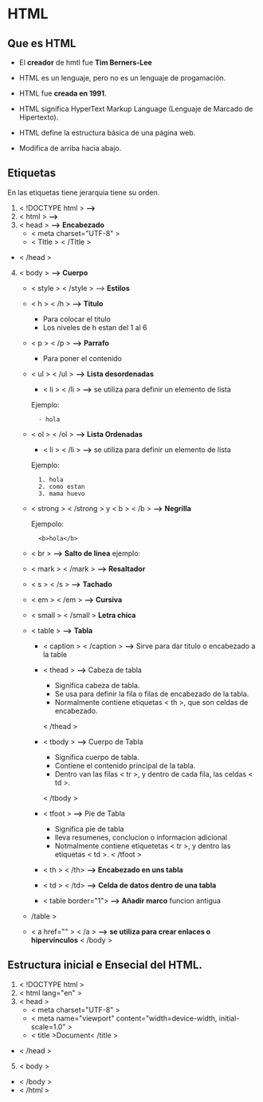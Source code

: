 # HTML
## Que es HTML
- El **creador** de hmtl fue **Tim Berners-Lee**
- HTML es un lenguaje, pero no es un lenguaje de progamación.

- HTML fue **creada en 1991**.

- HTML significa HyperText Markup Language (Lenguaje de Marcado de Hipertexto).

- HTML define la estructura básica de una página web.
- Modifica de arriba hacia abajo.

## Etiquetas 
En las etiquetas tiene jerarquia tiene su orden.
1. < !DOCTYPE html > **-->**
2. < html > **-->** 
3. < head > **-->** **Encabezado** 
    - < meta charset="UTF-8" >
    - < TItle > < /TItle >
- < /head >

4. < body > **-->** **Cuerpo**
    - < style > < /style > --> **Estilos**
    - < h > < /h > **-->** **Titulo**
        - Para colocar el titulo
        - Los niveles de h estan del 1 al 6
    - < p > < /p > **-->** **Parrafo**
        - Para poner el contenido
    - < ul > < /ul > **-->** **Lista desordenadas**
        - < li > < /li > **-->** se utiliza para definir un elemento de lista

        Ejemplo:

            - hola
    - < ol > < /ol > **-->** **Lista Ordenadas**
        - < li > < /li > **-->** se utiliza para definir un elemento de lista

        Ejemplo:

            1. hola
            2. como estan
            3. mama huevo
    - < strong > < /strong > y < b > < /b > **-->** **Negrilla**

        Ejempolo: 
        
            <b>hola</b>
            
    
    - < br > **-->** **Salto de linea**
        ejemplo:
            

    - < mark > < /mark > **-->** **Resaltador**
    - < s > < /s > **-->** **Tachado**
    - < em > < /em > **-->** **Cursiva**
    - < small > < /small > **Letra chica**

    - < table > **-->** **Tabla**
        - < caption > < /caption > **-->** Sirve para dar titulo o encabezado a la table
        - < thead > **-->** Cabeza de tabla
            - Significa cabeza de tabla.
            - Se usa para definir la fila o filas de encabezado de la tabla.
            - Normalmente contiene etiquetas < th >, que son celdas de encabezado.

          < /thead > 

        - < tbody > **-->** Cuerpo de Tabla
            - Significa cuerpo de tabla.
            - Contiene el contenido principal de la tabla.
            - Dentro van las filas < tr >, y dentro de cada fila, las celdas < td >.

          < /tbody >
        - < tfoot > **-->** Pie de Tabla
            - Significa pie de tabla 
            - lleva resumenes, conclucion o informacion adicional
            - Notmalmente contiene etiquetetas < tr >, y dentro las etiquetas < td >.
          < /tfoot >

        - < th > < /th> **-->** **Encabezado en uns tabla**
        - < td > < /td> **-->** **Celda de datos dentro de una tabla**
        - < table border="1"> **-->** **Añadir marco** funcion antigua
    - /table >
    - < a href="" > < /a > **-->** **se utiliza para crear enlaces o hipervínculos**
    < /body >


## Estructura inicial e Ensecial del HTML.

1. < !DOCTYPE html >
2. < html lang="en" >
3. < head >
    - < meta charset="UTF-8" >
    - < meta name="viewport" content="width=device-width, initial-scale=1.0" >
    - < title >Document< /title >
-  < /head >
5. < body >
    
- < /body >
- < /html >
